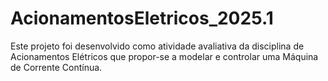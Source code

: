 # AcionamentosEletricos_2025.1

Este projeto foi desenvolvido como atividade avaliativa da disciplina de Acionamentos Elétricos que propor-se a modelar e controlar uma Máquina de Corrente Contínua.
